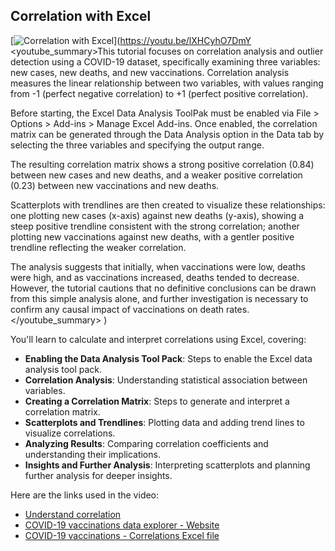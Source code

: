 ## Correlation with Excel

[![Correlation with Excel](https://i.ytimg.com/vi_webp/lXHCyhO7DmY/sddefault.webp)](https://youtu.be/lXHCyhO7DmY
<youtube_summary>This tutorial focuses on correlation analysis and outlier detection using a COVID-19 dataset, specifically examining three variables: new cases, new deaths, and new vaccinations. Correlation analysis measures the linear relationship between two variables, with values ranging from -1 (perfect negative correlation) to +1 (perfect positive correlation).

Before starting, the Excel Data Analysis ToolPak must be enabled via File > Options > Add-ins > Manage Excel Add-ins. Once enabled, the correlation matrix can be generated through the Data Analysis option in the Data tab by selecting the three variables and specifying the output range.

The resulting correlation matrix shows a strong positive correlation (0.84) between new cases and new deaths, and a weaker positive correlation (0.23) between new vaccinations and new deaths.

Scatterplots with trendlines are then created to visualize these relationships: one plotting new cases (x-axis) against new deaths (y-axis), showing a steep positive trendline consistent with the strong correlation; another plotting new vaccinations against new deaths, with a gentler positive trendline reflecting the weaker correlation.

The analysis suggests that initially, when vaccinations were low, deaths were high, and as vaccinations increased, deaths tended to decrease. However, the tutorial cautions that no definitive conclusions can be drawn from this simple analysis alone, and further investigation is necessary to confirm any causal impact of vaccinations on death rates.</youtube_summary>
)

You'll learn to calculate and interpret correlations using Excel, covering:

- **Enabling the Data Analysis Tool Pack**: Steps to enable the Excel data analysis tool pack.
- **Correlation Analysis**: Understanding statistical association between variables.
- **Creating a Correlation Matrix**: Steps to generate and interpret a correlation matrix.
- **Scatterplots and Trendlines**: Plotting data and adding trend lines to visualize correlations.
- **Analyzing Results**: Comparing correlation coefficients and understanding their implications.
- **Insights and Further Analysis**: Interpreting scatterplots and planning further analysis for deeper insights.

Here are the links used in the video:

- [Understand correlation](https://www.khanacademy.org/math/ap-statistics/bivariate-data-ap/correlation-coefficient-r/v/correlation-coefficient-intuition-examples)
- [COVID-19 vaccinations data explorer - Website](https://ourworldindata.org/covid-vaccinations?country=OWID_WRL)
- [COVID-19 vaccinations - Correlations Excel file](https://docs.google.com/spreadsheets/d/1_vQF2i5ubKmHQMBqoTwsu6AlevWsQtTD/view#gid=790744269)
